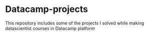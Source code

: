 # Datacamp-projects
This repository includes some of the projects I solved while making datascientist courses in Datacamp platform
